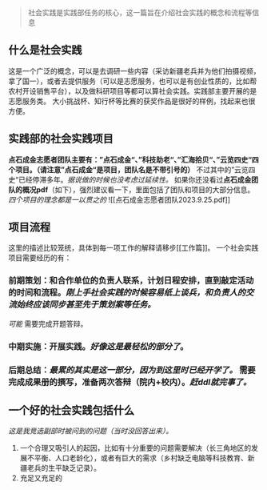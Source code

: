 > 社会实践是实践部任务的核心，这一篇旨在介绍社会实践的概念和流程等信息
## 什么是社会实践
这是一个广泛的概念，可以是去调研一些内容（采访新疆老兵并为他们拍摄视频，拿了国一），或者去提供服务（可以是志愿服务，也可以是有创业性质的，比如帮农村开设销售平台），以及做科研项目等都可以算社会实践。实践部主要开展的是志愿服务类。
大小挑战杯、知行杯等比赛的获奖作品是很好的样例，找起来也很方便。
## 实践部的社会实践项目
**点石成金志愿者团队主要有：”点石成金“、”科技助老“、”汇海拾贝“、”云览四史“四个项目。（请注意”点石成金“是项目，团队名是不带引号的）** 不过其中的”云览四史“已经停滞多年。*据说做的时候也没考虑过延续性。*
如果你还没看过**点石成金团队的概况pdf**（如下），强烈建议看一下，里面包括了团队和项目的大部分信息。
*四个项目的理念都是一以贯之的* ![[点石成金志愿者团队2023.9.25.pdf]]
## 项目流程
这里的描述比较笼统，具体到每一项工作的解释请移步[[工作篇]]。
一个社会实践项目需要经历的有：
### 前期策划：和合作单位的负责人联系，计划日程安排，**直到敲定活动的时间和流程**。*刚上手社会实践的时候容易纸上谈兵，和负责人的交流始终应该同步甚至先于策划案等任务。*
*可能* 需要完成开题答辩。
### 中期实施：开展实践。*好像这是最轻松的部分了*。
### 后期总结：*最累的其实是这一部分，因为到这里时已经开学了。* 需要完成成果册的撰写，准备两次答辩（院内+校内）。*赶ddl就完事了。*
## 一个好的社会实践包括什么
*这是我竞选副部时被问到的问题（当时没回答出来）。*
1. 一个合理又吸引人的起因，比如有十分重要的问题需要解决（长三角地区的发展不平衡、人口老龄化），或者有巨大的需求（乡村缺乏电脑等科技教育、新疆老兵的生平缺乏记录）。
2. 充足又充足的